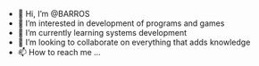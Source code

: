 - 👋 Hi, I’m @BARROS
- 👀 I’m interested in development of programs and games
- 🌱 I’m currently learning systems development
- 💞️ I’m looking to collaborate on everything that adds knowledge
- 📫 How to reach me ...

<!---
NinghtCrow/NinghtCrow is a ✨ special ✨ repository because its `README.md` (this file) appears on your GitHub profile.
You can click the Preview link to take a look at your changes.
--->
